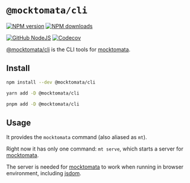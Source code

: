 # `@mocktomata/cli`

[![NPM version][npm-image]][npm-url]
[![NPM downloads][downloads-image]][npm-url]

[![GitHub NodeJS][github-nodejs]][github-action-url]
[![Codecov][codecov-image]][codecov-url]

[@mocktomata/cli] is the CLI tools for [mocktomata].

## Install

```sh
npm install --dev @mocktomata/cli

yarn add -D @mocktomata/cli

pnpm add -D @mocktomata/cli
```

## Usage

It provides the `mocktomata` command (also aliased as `mt`).

Right now it has only one command: `mt serve`,
which starts a server for [mocktomata].

The server is needed for [mocktomata] to work when running in browser environment,
including [jsdom].

[@mocktomata/cli]: https://github.com/mocktomata/mocktomata/tree/main/packages/cli
[mocktomata]: https://github.com/mocktomata/mocktomata
[codecov-image]: https://codecov.io/gh/mocktomata/mocktomata/branch/main/graph/badge.svg
[codecov-url]: https://codecov.io/gh/mocktomata/mocktomata
[downloads-image]: https://img.shields.io/npm/dm/@mocktomata/cli.svg?style=flat
[github-action-url]: https://github.com/mocktomata/mocktomata/actions
[github-nodejs]: https://github.com/mocktomata/mocktomata/workflows/release/badge.svg
[npm-image]: https://img.shields.io/npm/v/@mocktomata/cli.svg?style=flat
[npm-url]: https://www.npmjs.com/package/@mocktomata/cli
[jsdom]: https://github.com/jsdom/jsdom
